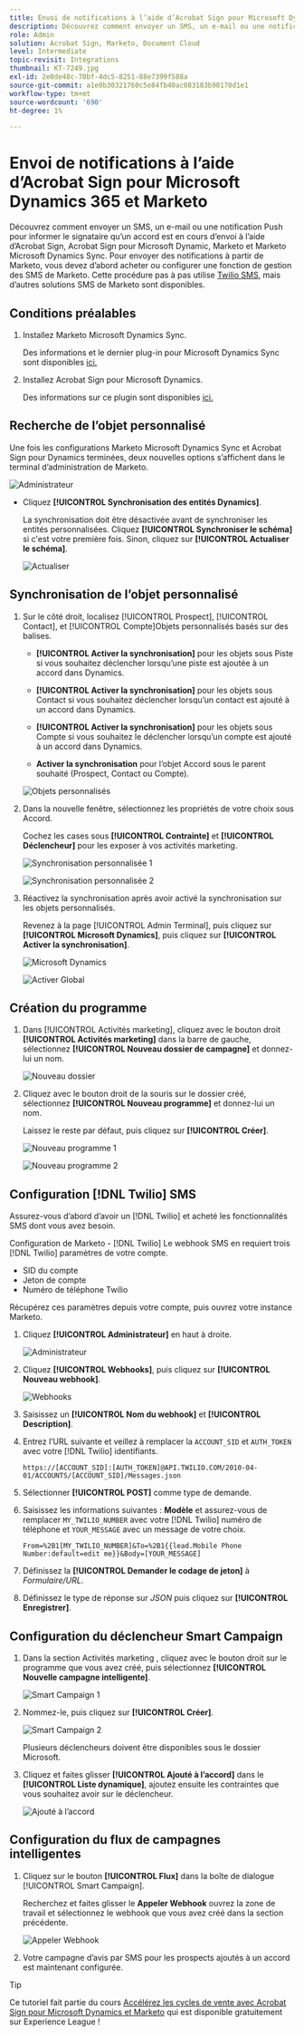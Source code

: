 ```yaml
---
title: Envoi de notifications à l’aide d’Acrobat Sign pour Microsoft Dynamics 365 et Marketo
description: Découvrez comment envoyer un SMS, un e-mail ou une notification Push pour informer le signataire qu’un accord est en cours d’envoi
role: Admin
solution: Acrobat Sign, Marketo, Document Cloud
level: Intermediate
topic-revisit: Integrations
thumbnail: KT-7249.jpg
exl-id: 2e0de48c-70bf-4dc5-8251-88e7399f588a
source-git-commit: a1e0b30321760c5e84fb40ac083183b98170d1e1
workflow-type: tm+mt
source-wordcount: '690'
ht-degree: 1%

---
```


# Envoi de notifications à l’aide d’Acrobat Sign pour Microsoft Dynamics 365 et Marketo

Découvrez comment envoyer un SMS, un e-mail ou une notification Push pour informer le signataire qu’un accord est en cours d’envoi à l’aide d’Acrobat Sign, Acrobat Sign pour Microsoft Dynamic, Marketo et Marketo Microsoft Dynamics Sync. Pour envoyer des notifications à partir de Marketo, vous devez d’abord acheter ou configurer une fonction de gestion des SMS de Marketo. Cette procédure pas à pas utilise [Twilio SMS](https://launchpoint.marketo.com/twilio/twilio-sms-for-marketo/), mais d’autres solutions SMS de Marketo sont disponibles.

## Conditions préalables

1. Installez Marketo Microsoft Dynamics Sync.

   Des informations et le dernier plug-in pour Microsoft Dynamics Sync sont disponibles [ici.](https://experienceleague.adobe.com/docs/marketo/using/product-docs/crm-sync/microsoft-dynamics/marketo-plugin-releases-for-microsoft-dynamics.html)

1. Installez Acrobat Sign pour Microsoft Dynamics.

   Des informations sur ce plugin sont disponibles [ici.](https://helpx.adobe.com/ca/sign/using/microsoft-dynamics-integration-installation-guide.html)

## Recherche de l’objet personnalisé

Une fois les configurations Marketo Microsoft Dynamics Sync et Acrobat Sign pour Dynamics terminées, deux nouvelles options s’affichent dans le terminal d’administration de Marketo.

![Administrateur](assets/adminTerminal.png)

* Cliquez **[!UICONTROL Synchronisation des entités Dynamics]**.

   La synchronisation doit être désactivée avant de synchroniser les entités personnalisées. Cliquez **[!UICONTROL Synchroniser le schéma]** si c&#39;est votre première fois. Sinon, cliquez sur **[!UICONTROL Actualiser le schéma]**.

   ![Actualiser](assets/refreshSchema.png)

## Synchronisation de l’objet personnalisé

1. Sur le côté droit, localisez [!UICONTROL Prospect], [!UICONTROL Contact], et [!UICONTROL Compte]Objets personnalisés basés sur des balises.

   * **[!UICONTROL Activer la synchronisation]** pour les objets sous Piste si vous souhaitez déclencher lorsqu’une piste est ajoutée à un accord dans Dynamics.

   * **[!UICONTROL Activer la synchronisation]** pour les objets sous Contact si vous souhaitez déclencher lorsqu’un contact est ajouté à un accord dans Dynamics.

   * **[!UICONTROL Activer la synchronisation]** pour les objets sous Compte si vous souhaitez le déclencher lorsqu’un compte est ajouté à un accord dans Dynamics.

   * **Activer la synchronisation** pour l’objet Accord sous le parent souhaité (Prospect, Contact ou Compte).

   ![Objets personnalisés](assets/enableSyncDynamics.png)

1. Dans la nouvelle fenêtre, sélectionnez les propriétés de votre choix sous Accord.

   Cochez les cases sous **[!UICONTROL Contrainte]** et **[!UICONTROL Déclencheur]** pour les exposer à vos activités marketing.

   ![Synchronisation personnalisée 1](assets/entitySync1.png)

   ![Synchronisation personnalisée 2](assets/entitySync2.png)

1. Réactivez la synchronisation après avoir activé la synchronisation sur les objets personnalisés.

   Revenez à la page [!UICONTROL Admin Terminal], puis cliquez sur **[!UICONTROL Microsoft Dynamics]**, puis cliquez sur **[!UICONTROL Activer la synchronisation]**.

   ![Microsoft Dynamics ](assets/microsoftDynamics.png)

   ![Activer Global](assets/enableGlobalDynamics.png)

## Création du programme

1. Dans [!UICONTROL Activités marketing], cliquez avec le bouton droit **[!UICONTROL Activités marketing]** dans la barre de gauche, sélectionnez **[!UICONTROL Nouveau dossier de campagne]** et donnez-lui un nom.

   ![Nouveau dossier](assets/newFolder.png)

1. Cliquez avec le bouton droit de la souris sur le dossier créé, sélectionnez **[!UICONTROL Nouveau programme]** et donnez-lui un nom.

   Laissez le reste par défaut, puis cliquez sur **[!UICONTROL Créer]**.

   ![Nouveau programme 1](assets/newProgram1.png)

   ![Nouveau programme 2](assets/newProgram2.png)

## Configuration [!DNL Twilio] SMS

Assurez-vous d’abord d’avoir un [!DNL Twilio] et acheté les fonctionnalités SMS dont vous avez besoin.

Configuration de Marketo - [!DNL Twilio] Le webhook SMS en requiert trois [!DNL Twilio] paramètres de votre compte.

* SID du compte
* Jeton de compte
* Numéro de téléphone Twilio

Récupérez ces paramètres depuis votre compte, puis ouvrez votre instance Marketo.

1. Cliquez **[!UICONTROL Administrateur]** en haut à droite.

   ![Administrateur](assets/adminTab.png)

1. Cliquez **[!UICONTROL Webhooks]**, puis cliquez sur **[!UICONTROL Nouveau webhook]**.

   ![Webhooks](assets/webhooks.png)

1. Saisissez un **[!UICONTROL Nom du webhook]** et **[!UICONTROL Description]**.

1. Entrez l’URL suivante et veillez à remplacer la `ACCOUNT_SID` et `AUTH_TOKEN` avec votre [!DNL Twilio] identifiants.

   ```
   https://[ACCOUNT_SID]:[AUTH_TOKEN]@API.TWILIO.COM/2010-04-01/ACCOUNTS/[ACCOUNT_SID]/Messages.json
   ```

1. Sélectionner **[!UICONTROL POST]** comme type de demande.

1. Saisissez les informations suivantes : **Modèle** et assurez-vous de remplacer `MY_TWILIO_NUMBER` avec votre [!DNL Twilio] numéro de téléphone et `YOUR_MESSAGE` avec un message de votre choix.

   ```
   From=%2B1[MY_TWILIO_NUMBER]&To=%2B1{{lead.Mobile Phone Number:default=edit me}}&Body=[YOUR_MESSAGE]
   ```

1. Définissez la **[!UICONTROL Demander le codage de jeton]** à *Formulaire/URL*.

1. Définissez le type de réponse sur *JSON* puis cliquez sur **[!UICONTROL Enregistrer]**.

## Configuration du déclencheur Smart Campaign

1. Dans la section Activités marketing , cliquez avec le bouton droit sur le programme que vous avez créé, puis sélectionnez **[!UICONTROL Nouvelle campagne intelligente]**.

   ![Smart Campaign 1](assets/smartCampaign1.png)

1. Nommez-le, puis cliquez sur **[!UICONTROL Créer]**.

   ![Smart Campaign 2](assets/smartCampaign3.png)

   Plusieurs déclencheurs doivent être disponibles sous le dossier Microsoft.

1. Cliquez et faites glisser **[!UICONTROL Ajouté à l’accord]** dans le **[!UICONTROL Liste dynamique]**, ajoutez ensuite les contraintes que vous souhaitez avoir sur le déclencheur.

   ![Ajouté à l’accord](assets/addedToAgreementDynamics.png)

## Configuration du flux de campagnes intelligentes

1. Cliquez sur le bouton **[!UICONTROL Flux]** dans la boîte de dialogue [!UICONTROL Smart Campaign].

   Recherchez et faites glisser le **Appeler Webhook** ouvrez la zone de travail et sélectionnez le webhook que vous avez créé dans la section précédente.

   ![Appeler Webhook](assets/callWebhook.png)

1. Votre campagne d’avis par SMS pour les prospects ajoutés à un accord est maintenant configurée.
>[!TIP]
>
>Ce tutoriel fait partie du cours [Accélérez les cycles de vente avec Acrobat Sign pour Microsoft Dynamics et Marketo](https://experienceleague.adobe.com/?recommended=Sign-U-1-2021.1) qui est disponible gratuitement sur Experience League !